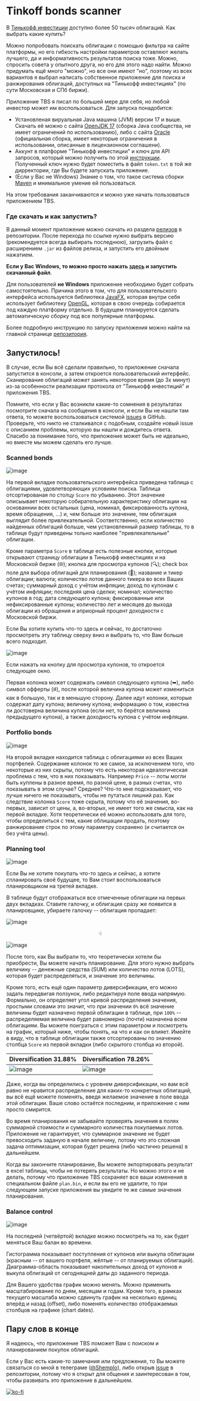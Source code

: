 # Tinkoff bonds scanner

В [Тинькофф инвестиции](https://www.tinkoff.ru/invest/) доступно более 50 тысяч облигаций. Как выбрать какие купить?

Можно попробовать поискать облигации с помощью фильтра на сайте платформы, но его гибкость настройки параметров оставляют желать лучшего, 
да и информативность результатов поиска тоже. Можно, спросить совета у опытного друга, но его для этого надо найти. Можно придумать ещё
много "можно", но все они имеют "но", поэтому из всех вариантов я выбрал написать собственное приложение для поиска и ранжирования облигаций,
доступных на "Тинькофф инвестициях" (по сути Московская и СПб биржи). 

Приложение TBS я писал по большей мере для себя, но любой инвестор может им воспользоваться. Для запуска понадобится:
* Установленая вируальная Java машина (JVM) версии 17 и выше.
  Скачать её можно с сайта [OpenJDK 17](https://jdk.java.net/java-se-ri/17) (сборка Java сообщества, не имеет ограничений по использованию), либо с сайта 
  [Oracle](https://www.oracle.com/java/technologies/downloads/) (официальная сборка, имеет некоторые ограничения в использовании, описанные в лицензионном соглашени).
* Аккунт в платформе "Тинькофф инвестиции" и ключ для API запросов, который можно получить по этой [инструкции](https://tinkoffcreditsystems.github.io/invest-openapi/auth/).
  Полученный ключ нужно будет поместить в файл `token.txt` в той же дирректории, где Вы будете запускать приложение.
* (Если у Вас не Windows) Знание о том, что такое система сборки [Maven](https://maven.apache.org/) и мнимальное умение ей пользоваться.

На этом требования заканчиваются и можно уже начать пользоваться приложением TBS. 

### Где скачать и как запустить?

В данный момент приложение можно скачать из раздела [релизов](https://github.com/Shemplo/TBS/releases) в репозитории. 
После перехода по ссылке нужно выбрать версию (рекомендуется всегда выбирать последнюю), 
загрузить файл с расширением `.jar` из файлов релиза, и запустить его двойным нажатием.

**Если у Вас Windows, то можно просто нажать [здесь](https://github.com/Shemplo/TBS/releases/download/1.4/TBS.exe) и запустить скачанный файл**.

Для пользователей **не Windows** приложение необходимо будет собрать самостоятельно. Причина этого в том, что для пользовательского
интерфейса используется библиотека [JavaFX](https://openjfx.io/), которая внутри себя использует библиотеку [OpenGL](https://www.opengl.org/), 
которая в свою очередь собирается под каждую платформу отдельно. В будущем планируется сделать автоматическую сборку под все популярные платформы.

Более подробную инструкцию по запуску приложения можно найти на главной странице [репозитория](https://github.com/Shemplo/TBS).

## Запустилось!

В случае, если Вы всё сделали правильно, то приложение сначала запустится в консоли, а затем откроется пользовательский интерфейс. 
Сканирование облигаций может занять некоторое время (до 3х минут) из-за особенности реализации протокола от "Тинькофф инвестиций" и приложения TBS.

Помните, что если у Вас возникли какие-то сомнения в результатах посмотрите сначала на сообщения в консоли, и если Вы не нашли там ответа, 
то можете воспользоваться системой [issues](https://github.com/Shemplo/TBS/issues) в GitHub. 
Проверьте, что никто не сталкивался с подобным, создайте новый issue с описанием проблемы, которую вы нашли и дождитесь ответа.
Спасибо за понимание того, что приложение может быть не идеально, но вместе мы можем сделать его лучше.

### Scanned bonds

![image](https://user-images.githubusercontent.com/14365346/143763226-730f4b16-a914-467d-b643-755e86194d4c.png)

На первой вкладке пользовательского интерфейса приведена таблица с облигациями, удовлетворяющих условиям поиска. 
Таблица отсортированая по столцу `Score` по убыванию. Этот значение описыывает некоторую собирательную характеристику облигации 
на основаннии всех остальных (цена, номинал, фиксированность купона, время обращения, ...) и, чем больше это значение, тем облигация 
выглядит более привлекательной. Соответственно, если количество найденных облигаций больше, чем установленный размер таблицы, то в таблице
будут приведены тольно наиболее "привлекательные" облигации.

Кроме параметра `Score` в таблице есть полезные кнопки, которые открывают страницу облигации в Тинькофф инвестициях и на Московской бирже (🌐); 
кнопка для просмотра купонов (🔍); check box поле для выбора облигаций для планирования (📎); название и тикер облигации; валюта; 
количество лотов данного тикера во всех Ваших счетах; суммарный доход с учётом инфляции; доход по купонам с учётом инфляции; последняя цена сделки; 
номинал; количество купонов в год; дата следующего купона; фиксированные или нефиксированные купоны; количество лет и месяцев до выхода облигации 
из обращения и априорный процент доходности с Московской биржи.

Если Вы хотите купить что-то здесь и сейчас, то достаточно просмотреть эту таблицу сверху вниз и выбрать то, что Вам больше всего подходит.

![image](https://user-images.githubusercontent.com/14365346/143876737-f6ac916d-64c3-4c4a-8bb8-da7127d97dec.png)

Если нажать на кнопку для просмотра купонов, то откроется следующее окно. 

Первая колонка может содержать символ следующего купона (➥), либо символ офферты (⭿), после которой величина купона может измениться как в большую, 
так и в меньшую сторону. Далее идут колонки, которые содержат дату купона; величину купона; информацию о том, известна ли достоверна величина купона
(если нет, то берётся величина предыдущего купона), а также доходность купона с учётом инфляции.

### Portfolio bonds

![image](https://user-images.githubusercontent.com/14365346/143763400-59758dad-6990-4046-b933-0ac618cab23d.png)

На второй вкладке находится таблица с облигациями из всех Ваших портфелей. Содержание колонок то же самое, за исключением того, 
что некоторые из них скрыты, потому что есть некоторая идеалогическая проблема с тем, что в них показывать. Например `Price` -- 
лоты могли быть куплены в разное время, по разной цене, в разных счетах, что показывать в этом случае? Среднее? 
Что-то мне подсказывает, что лучше ничего не показывать, чтобы не путаться лишний раз.
Как следствие колонка `Score` тоже скрыта, потому что её значения, во-первых, зависит от цены, а, во-вторых, не имеет того же 
смысла, как на первой вкладке. Хотя теоретически её можно использовать для того, чтобы определиться с тем, какие облишации продать, 
поэтому ранжирование строк по этому параметру сохранено (и считается он без учёта цены).

### Planning tool

![image](https://user-images.githubusercontent.com/14365346/143763619-40c0af6c-5501-45f6-b6f5-80cc77cc4b99.png)

Если Вы не хотите покупать что-то здесь и сейчас, а хотите спланировать своё будущее, то Вам стоит воспользоваться планировщиком
на третей вкладке. 

В таблице будут отображаться все отмеченные облигации на первых двух вкладках. Ставите галочку, и облигация сразу же появится
в планировщике, убираете галочку -- облигация пропадает:

![image](https://user-images.githubusercontent.com/14365346/143763733-01c5b3b9-6736-49ff-9df7-d80d221ea6fb.png)
<div align="center">☟</div>

![image](https://user-images.githubusercontent.com/14365346/143763771-a9f5f81c-7392-40fe-a895-6383bca17b73.png)

После того, как Вы выбрали то, что теоретически хотели бы приобрести, Вы можете начать планирование. Для этого
нужно выбрать величину -- денежные средства (SUM) или количество лотов (LOTS), которая будет распределяться, 
и значение это величины.

Кроме того, есть ещё один параметр диверсификации, его можно задать передвигая ползунок, либо редактируя поле ввода напрямую.
Формально, он определяет угол кривой распределения значения, простыми словами это значит, что при значении `0%` всё значение величины
будет назначено первой облигации в таблице, при `100%` -- распределяемая величина будет равномерно (почти) назначена всем облигациям.
Вы можете поиграться с этим параметром и посмотреть на график, который ниже, чтобы понять, на что и как он влияет. Имейте в виду, что
в таблице облигации также отсортированы по значению столбца `Score` из первой вкладки (либо скрытого столбца из второй).

|Diversification 31.88%|Diversification 78.26%|
|-|-|
| ![image](https://user-images.githubusercontent.com/14365346/143764052-4dd15a6b-c269-434f-b6c1-cd55e90c4eca.png) | ![image](https://user-images.githubusercontent.com/14365346/143764061-7434db17-9ea8-41bb-a8ac-1f9e273c8abe.png) |

Даже, когда вы определились с уровнем диверсификации, но вам всё равно не нравится распределение для каких-то конкретных облигаций, вы всё ещё можете
поменять, введя желаемое значение в поле ввода этой облигации. Ваше слово остаётся последним, и приложение с ним просто смирится.

Во время планирования не забывайте проверять значения в полях суммарной стоимости и суммарного количества покупаемых лотов. Приложение не гарантирует,
что суммарное значение не будет превосходить заданую в начале величину, потому что это сложная задача оптимизации, которая будет решена 
(либо частично решена) в дальнейшем.

Когда вы закончите планирование, Вы можете экпортировать результат в excel таблицы, чтобы не потерять результаты. Но можно этого и не делать, потому
что приложение TBS сохраняет все ваши изменения в специальном файле `plan.bin`, и если вы его не удалите, то при следующем запуске приложения вы 
увидите те же самые значения планирования.

### Balance control

![image](https://user-images.githubusercontent.com/14365346/143764262-ba195b92-3e3e-4026-94d3-c891be00e4ed.png)

На последней (четвёртой) вкладке можно посмотреть на то, как будет меняться Ваш балан во времени. 

Гистограмма показывает поступления от купонов или выкупа облигации (красным -- от вашего портфеля, жёлтые -- от планируемых облигаций). 
Диаграмма-область показывает накопительных доход от купонов и выкупа облигаций от сегоднящней даты до заданного периода.

Для Вашего удобства график можно менять. Можно применить масштабирование по дням, месяцам и годам. Кроме того, в рамках текущего масштаба 
можно сдвинуть график на несколько единиц вперёд и назад (offset), либо поменять количество отображаемых столбцов на графике (chart dates).

## Пару слов в конце

Я надеюсь, что приложение TBS поможет Вам с поиском и планированием покупок облигаций. 

Если у Вас есть какие-то замечания или предложения, то Вы можете связаться со мной в телеграме ([@Shemplo](https://t.me/shemplo)), либо открыв [issue](https://github.com/Shemplo/TBS/issues) в репозитории, потому что я открыт для общения и заинтересован в том, чтобы развивать это приложение в дальнейшем.

[![ko-fi](https://ko-fi.com/img/githubbutton_sm.svg)](https://ko-fi.com/R5R176T4O)
